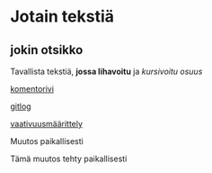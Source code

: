 # Jotain tekstiä
## jokin otsikko
Tavallista tekstiä, **jossa lihavoitu** ja *kursivoitu osuus*

[komentorivi](laskarit/viikko1/komentorivi.txt)

[gitlog](laskarit/viikko1/gitlog.txt)

[vaativuusmäärittely](dokumentaatio/vaatimusmaarittely.md)

Muutos paikallisesti

Tämä muutos tehty paikallisesti
